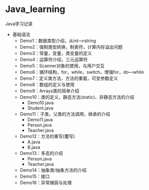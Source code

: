 # Java_learning
Java学习记录

- 基础语法
    - Demo1：数据类型介绍，从int——>string
    - Demo2：强制类型转换，制表符，计算内存溢出问题
    - Demo3：常量，变量，类变量的定义
    - Demo4：运算符介绍，三元运算符
    - Demo5：Scanner对象的使用，与用户交互
    - Demo6：循环结构，for，while，switch，增强for，do—while
    - Demo7：定义类方法，方法的重载，可变参数定义
    - Demo8：数组的定义与使用
    - Demo9：Arrays类的简单介绍
    - Demo10：类的定义，静态方法(static)、非静态方法的介绍
        - Demo10.java
        - Student.java
    - Demo11：子类，父类的方法调用，继承的介绍
        - Demo11.java
        - Person.java
        - Teacher.java
    - Demo12：方法的重写(覆写)
        - A.java
        - B.java
    - Demo13：多态的介绍
        - Person.java
        - Teacher.java
    - Demo14：抽象类/抽象方法的介绍
    - Demo15：接口
    - Demo16：异常捕获与处理